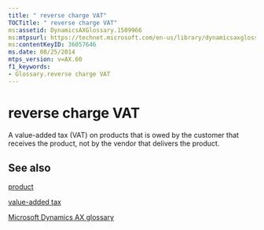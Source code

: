 ```yaml
---
title: " reverse charge VAT"
TOCTitle: " reverse charge VAT"
ms:assetid: DynamicsAXGlossary.1509966
ms:mtpsurl: https://technet.microsoft.com/en-us/library/dynamicsaxglossary.1509966(v=AX.60)
ms:contentKeyID: 36057646
ms.date: 08/25/2014
mtps_version: v=AX.60
f1_keywords:
- Glossary.reverse charge VAT
---
```


# reverse charge VAT

A value-added tax (VAT) on products that is owed by the customer that receives the product, not by the vendor that delivers the product.

## See also

[product](product.md)

[value-added tax](value-added-tax.md)

[Microsoft Dynamics AX glossary](glossary/microsoft-dynamics-ax-glossary.md)

  


